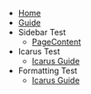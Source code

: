 * [Home](/)
* [Guide](guide.md)
* Sidebar Test
  * [PageContent](./Test-Folder/pagecontent)
* Icarus Test
  * [Icarus Guide](./Icarus-Test-Page/quickfactguide)
* Formatting Test
  * [Icarus Guide](./Formatting-Test/Guide-Formatted)
